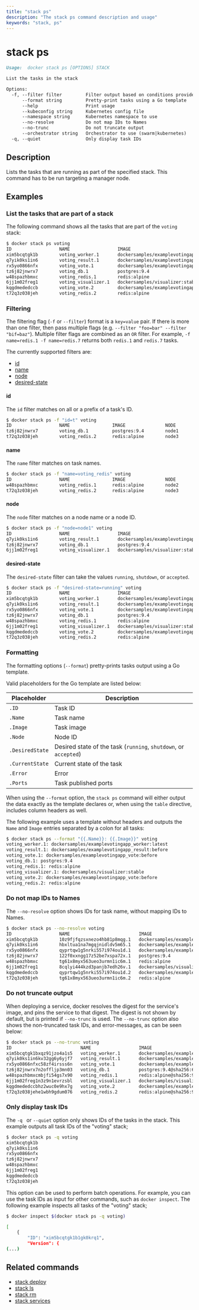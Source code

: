 ```yaml
---
title: "stack ps"
description: "The stack ps command description and usage"
keywords: "stack, ps"
---
```


<!-- This file is maintained within the docker/cli GitHub
     repository at https://github.com/docker/cli/. Make all
     pull requests against that repo. If you see this file in
     another repository, consider it read-only there, as it will
     periodically be overwritten by the definitive file. Pull
     requests which include edits to this file in other repositories
     will be rejected.
-->

# stack ps

```markdown
Usage:  docker stack ps [OPTIONS] STACK

List the tasks in the stack

Options:
  -f, --filter filter         Filter output based on conditions provided
      --format string         Pretty-print tasks using a Go template
      --help                  Print usage
      --kubeconfig string     Kubernetes config file
      --namespace string      Kubernetes namespace to use
      --no-resolve            Do not map IDs to Names
      --no-trunc              Do not truncate output
      --orchestrator string   Orchestrator to use (swarm|kubernetes)
  -q, --quiet                 Only display task IDs
```

## Description

Lists the tasks that are running as part of the specified stack. This
command has to be run targeting a manager node.

## Examples

### List the tasks that are part of a stack

The following command shows all the tasks that are part of the `voting` stack:

```bash
$ docker stack ps voting
ID                  NAME                  IMAGE                                          NODE   DESIRED STATE  CURRENT STATE          ERROR  PORTS
xim5bcqtgk1b        voting_worker.1       dockersamples/examplevotingapp_worker:latest   node2  Running        Running 2 minutes ago
q7yik0ks1in6        voting_result.1       dockersamples/examplevotingapp_result:before   node1  Running        Running 2 minutes ago
rx5yo0866nfx        voting_vote.1         dockersamples/examplevotingapp_vote:before     node3  Running        Running 2 minutes ago
tz6j82jnwrx7        voting_db.1           postgres:9.4                                   node1  Running        Running 2 minutes ago
w48spazhbmxc        voting_redis.1        redis:alpine                                   node2  Running        Running 3 minutes ago
6jj1m02freg1        voting_visualizer.1   dockersamples/visualizer:stable                node1  Running        Running 2 minutes ago
kqgdmededccb        voting_vote.2         dockersamples/examplevotingapp_vote:before     node2  Running        Running 2 minutes ago
t72q3z038jeh        voting_redis.2        redis:alpine                                   node3  Running        Running 3 minutes ago
```

### Filtering

The filtering flag (`-f` or `--filter`) format is a `key=value` pair. If there
is more than one filter, then pass multiple flags (e.g. `--filter "foo=bar" --filter "bif=baz"`).
Multiple filter flags are combined as an `OR` filter. For example,
`-f name=redis.1 -f name=redis.7` returns both `redis.1` and `redis.7` tasks.

The currently supported filters are:

* [id](#id)
* [name](#name)
* [node](#node)
* [desired-state](#desired-state)

#### id

The `id` filter matches on all or a prefix of a task's ID.

```bash
$ docker stack ps -f "id=t" voting
ID                  NAME                IMAGE               NODE         DESIRED STATE       CURRENTSTATE            ERROR  PORTS
tz6j82jnwrx7        voting_db.1         postgres:9.4        node1        Running             Running 14 minutes ago
t72q3z038jeh        voting_redis.2      redis:alpine        node3        Running             Running 14 minutes ago
```

#### name

The `name` filter matches on task names.

```bash
$ docker stack ps -f "name=voting_redis" voting
ID                  NAME                IMAGE               NODE         DESIRED STATE       CURRENTSTATE            ERROR  PORTS
w48spazhbmxc        voting_redis.1      redis:alpine        node2        Running             Running 17 minutes ago
t72q3z038jeh        voting_redis.2      redis:alpine        node3        Running             Running 17 minutes ago
```

#### node

The `node` filter matches on a node name or a node ID.

```bash
$ docker stack ps -f "node=node1" voting
ID                  NAME                  IMAGE                                          NODE   DESIRED STATE  CURRENT STATE          ERROR  PORTS
q7yik0ks1in6        voting_result.1       dockersamples/examplevotingapp_result:before   node1  Running        Running 18 minutes ago
tz6j82jnwrx7        voting_db.1           postgres:9.4                                   node1  Running        Running 18 minutes ago
6jj1m02freg1        voting_visualizer.1   dockersamples/visualizer:stable                node1  Running        Running 18 minutes ago
```

#### desired-state

The `desired-state` filter can take the values `running`, `shutdown`, or `accepted`.

```bash
$ docker stack ps -f "desired-state=running" voting
ID                  NAME                  IMAGE                                          NODE   DESIRED STATE  CURRENT STATE           ERROR  PORTS
xim5bcqtgk1b        voting_worker.1       dockersamples/examplevotingapp_worker:latest   node2  Running        Running 21 minutes ago
q7yik0ks1in6        voting_result.1       dockersamples/examplevotingapp_result:before   node1  Running        Running 21 minutes ago
rx5yo0866nfx        voting_vote.1         dockersamples/examplevotingapp_vote:before     node3  Running        Running 21 minutes ago
tz6j82jnwrx7        voting_db.1           postgres:9.4                                   node1  Running        Running 21 minutes ago
w48spazhbmxc        voting_redis.1        redis:alpine                                   node2  Running        Running 21 minutes ago
6jj1m02freg1        voting_visualizer.1   dockersamples/visualizer:stable                node1  Running        Running 21 minutes ago
kqgdmededccb        voting_vote.2         dockersamples/examplevotingapp_vote:before     node2  Running        Running 21 minutes ago
t72q3z038jeh        voting_redis.2        redis:alpine                                   node3  Running        Running 21 minutes ago
```

### Formatting

The formatting options (`--format`) pretty-prints tasks output using a Go template.

Valid placeholders for the Go template are listed below:

Placeholder     | Description
----------------|------------------------------------------------------------------------------------------
`.ID`           | Task ID
`.Name`         | Task name
`.Image`        | Task image
`.Node`         | Node ID
`.DesiredState` | Desired state of the task (`running`, `shutdown`, or `accepted`)
`.CurrentState` | Current state of the task
`.Error`        | Error
`.Ports`        | Task published ports

When using the `--format` option, the `stack ps` command will either
output the data exactly as the template declares or, when using the
`table` directive, includes column headers as well.

The following example uses a template without headers and outputs the
`Name` and `Image` entries separated by a colon for all tasks:

```bash
$ docker stack ps --format "{{.Name}}: {{.Image}}" voting
voting_worker.1: dockersamples/examplevotingapp_worker:latest
voting_result.1: dockersamples/examplevotingapp_result:before
voting_vote.1: dockersamples/examplevotingapp_vote:before
voting_db.1: postgres:9.4
voting_redis.1: redis:alpine
voting_visualizer.1: dockersamples/visualizer:stable
voting_vote.2: dockersamples/examplevotingapp_vote:before
voting_redis.2: redis:alpine
```

### Do not map IDs to Names

The `--no-resolve` option shows IDs for task name, without mapping IDs to Names.

```bash
$ docker stack ps --no-resolve voting
ID                  NAME                          IMAGE                                          NODE                        DESIRED STATE  CURRENT STATE            ERROR  PORTS
xim5bcqtgk1b        10z9fjfqzsxnezo4hb81p8mqg.1   dockersamples/examplevotingapp_worker:latest   qaqt4nrzo775jrx6detglho01   Running        Running 30 minutes ago
q7yik0ks1in6        hbxltua1na7mgqjnidldv5m65.1   dockersamples/examplevotingapp_result:before   mxpaef1tlh23s052erw88a4w5   Running        Running 30 minutes ago
rx5yo0866nfx        qyprtqw1g5nrki557i974ou1d.1   dockersamples/examplevotingapp_vote:before     kanqcxfajd1r16wlnqcblobmm   Running        Running 31 minutes ago
tz6j82jnwrx7        122f0xxngg17z52be7xspa72x.1   postgres:9.4                                   mxpaef1tlh23s052erw88a4w5   Running        Running 31 minutes ago
w48spazhbmxc        tg61x8myx563ueo3urmn1ic6m.1   redis:alpine                                   qaqt4nrzo775jrx6detglho01   Running        Running 31 minutes ago
6jj1m02freg1        8cqlyi444kzd3panjb7edh26v.1   dockersamples/visualizer:stable                mxpaef1tlh23s052erw88a4w5   Running        Running 31 minutes ago
kqgdmededccb        qyprtqw1g5nrki557i974ou1d.2   dockersamples/examplevotingapp_vote:before     qaqt4nrzo775jrx6detglho01   Running        Running 31 minutes ago
t72q3z038jeh        tg61x8myx563ueo3urmn1ic6m.2   redis:alpine                                   kanqcxfajd1r16wlnqcblobmm   Running        Running 31 minutes ago
```

### Do not truncate output

When deploying a service, docker resolves the digest for the service's
image, and pins the service to that digest. The digest is not shown by
default, but is printed if `--no-trunc` is used. The `--no-trunc` option
also shows the non-truncated task IDs, and error-messages, as can be seen below:

```bash
$ docker stack ps --no-trunc voting
ID                          NAME                  IMAGE                                                                                                                 NODE   DESIRED STATE  CURREN STATE           ERROR  PORTS
xim5bcqtgk1bxqz91jzo4a1s5   voting_worker.1       dockersamples/examplevotingapp_worker:latest@sha256:3e4ddf59c15f432280a2c0679c4fc5a2ee5a797023c8ef0d3baf7b1385e9fed   node2  Running        Runnin 32 minutes ago
q7yik0ks1in6kv32gg6y6yjf7   voting_result.1       dockersamples/examplevotingapp_result:before@sha256:83b56996e930c292a6ae5187fda84dd6568a19d97cdb933720be15c757b7463   node1  Running        Runnin 32 minutes ago
rx5yo0866nfxc58zf4irsss6n   voting_vote.1         dockersamples/examplevotingapp_vote:before@sha256:8e64b182c87de902f2b72321c89b4af4e2b942d76d0b772532ff27ec4c6ebf6     node3  Running        Runnin 32 minutes ago
tz6j82jnwrx7n2offljp3mn03   voting_db.1           postgres:9.4@sha256:6046af499eae34d2074c0b53f9a8b404716d415e4a03e68bc1d2f8064f2b027                                   node1  Running        Runnin 32 minutes ago
w48spazhbmxcmbjfi54gs7x90   voting_redis.1        redis:alpine@sha256:9cd405cd1ec1410eaab064a1383d0d8854d1ef74a54e1e4a92fb4ec7bdc3ee7                                   node2  Running        Runnin 32 minutes ago
6jj1m02freg1n3z9n1evrzsbl   voting_visualizer.1   dockersamples/visualizer:stable@sha256:f924ad66c8e94b10baaf7bdb9cd491ef4e982a1d048a56a17e02bf5945401e5                node1  Running        Runnin 32 minutes ago
kqgdmededccbhz2wuc0e9hx7g   voting_vote.2         dockersamples/examplevotingapp_vote:before@sha256:8e64b182c87de902f2b72321c89b4af4e2b942d76d0b772532ff27ec4c6ebf6     node2  Running        Runnin 32 minutes ago
t72q3z038jehe1wbh9gdum076   voting_redis.2        redis:alpine@sha256:9cd405cd1ec1410eaab064a1383d0d8854d1ef74a54e1e4a92fb4ec7bdc3ee7                                   node3  Running        Runnin 32 minutes ago
```

### Only display task IDs

The `-q ` or `--quiet` option only shows IDs of the tasks in the stack.
This example outputs all task IDs of the "voting" stack;

```bash
$ docker stack ps -q voting
xim5bcqtgk1b
q7yik0ks1in6
rx5yo0866nfx
tz6j82jnwrx7
w48spazhbmxc
6jj1m02freg1
kqgdmededccb
t72q3z038jeh
```

This option can be used to perform batch operations. For example, you can use
the task IDs as input for other commands, such as `docker inspect`. The
following example inspects all tasks of the "voting" stack;

```bash
$ docker inspect $(docker stack ps -q voting)

[
    {
        "ID": "xim5bcqtgk1b1gk0krq1",
        "Version": {
(...)
```

## Related commands

* [stack deploy](stack_deploy.md)
* [stack ls](stack_ls.md)
* [stack rm](stack_rm.md)
* [stack services](stack_services.md)
